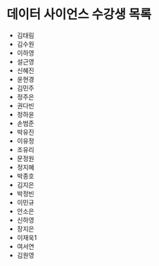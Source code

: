 ﻿# 데이터 사이언스 수강생 목록

- 김태림
- 김수원
- 이하영
- 설근영
- 신혜진
- 윤현경
- 김민주
- 정주은
- 권다빈
- 정하윤
- 손범준
- 박유진
- 이유정
- 조유리
- 문정원
- 정지혜
- 박종호
- 김지은
- 박정빈
- 이민규
- 안소은
- 신하영
- 장지은
- 이재욱1
- 여서연
- 김원영
